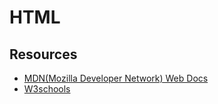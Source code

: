 # HTML

## Resources

- [MDN(Mozilla Developer Network) Web Docs](https://developer.mozilla.org/en-US/docs/Web/HTML)
- [W3schools](https://www.w3schools.com/html/default.asp)
